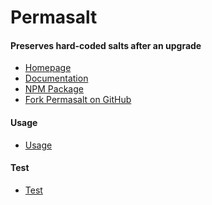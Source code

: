 Permasalt
========


#### Preserves hard-coded salts after an upgrade

- [Homepage](http://permasalt.richplastow.com/)
- [Documentation](http://permasalt.richplastow.com/#/doc/documentation)
- [NPM Package](https://www.npmjs.com/package/permasalt)
- [Fork Permasalt on GitHub](https://github.com/richplastow/permasalt)


#### Usage

- [Usage](http://permasalt.richplastow.com/#/doc/usage)


#### Test

- [Test](http://permasalt.richplastow.com/test/run-test.html)
